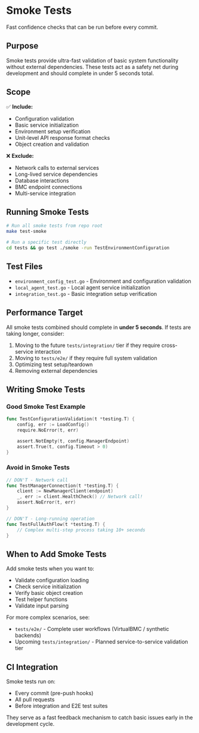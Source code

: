 # Smoke Tests

Fast confidence checks that can be run before every commit.

## Purpose

Smoke tests provide ultra-fast validation of basic system functionality without external dependencies. These tests act as a safety net during development and should complete in under 5 seconds total.

## Scope

✅ **Include:**
- Configuration validation
- Basic service initialization
- Environment setup verification
- Unit-level API response format checks
- Object creation and validation

❌ **Exclude:**
- Network calls to external services
- Long-lived service dependencies
- Database interactions
- BMC endpoint connections
- Multi-service integration

## Running Smoke Tests

```bash
# Run all smoke tests from repo root
make test-smoke

# Run a specific test directly
cd tests && go test ./smoke -run TestEnvironmentConfiguration
```

## Test Files

- `environment_config_test.go` - Environment and configuration validation
- `local_agent_test.go` - Local agent service initialization
- `integration_test.go` - Basic integration setup verification

## Performance Target

All smoke tests combined should complete in **under 5 seconds**. If tests are taking longer, consider:

1. Moving to the future `tests/integration/` tier if they require cross-service interaction
2. Moving to `tests/e2e/` if they require full system validation
3. Optimizing test setup/teardown
4. Removing external dependencies

## Writing Smoke Tests

### Good Smoke Test Example
```go
func TestConfigurationValidation(t *testing.T) {
    config, err := LoadConfig()
    require.NoError(t, err)

    assert.NotEmpty(t, config.ManagerEndpoint)
    assert.True(t, config.Timeout > 0)
}
```

### Avoid in Smoke Tests
```go
// DON'T - Network call
func TestManagerConnection(t *testing.T) {
    client := NewManagerClient(endpoint)
    _, err := client.HealthCheck() // Network call!
    assert.NoError(t, err)
}

// DON'T - Long-running operation
func TestFullAuthFlow(t *testing.T) {
    // Complex multi-step process taking 10+ seconds
}
```

## When to Add Smoke Tests

Add smoke tests when you want to:
- Validate configuration loading
- Check service initialization
- Verify basic object creation
- Test helper functions
- Validate input parsing

For more complex scenarios, see:
- `tests/e2e/` - Complete user workflows (VirtualBMC / synthetic backends)
- Upcoming `tests/integration/` - Planned service-to-service validation tier

## CI Integration

Smoke tests run on:
- Every commit (pre-push hooks)
- All pull requests
- Before integration and E2E test suites

They serve as a fast feedback mechanism to catch basic issues early in the development cycle.
